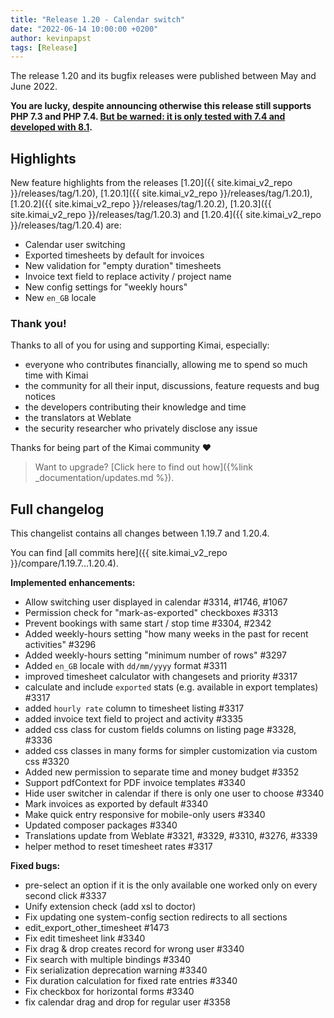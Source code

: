 ```yaml
---
title: "Release 1.20 - Calendar switch"
date: "2022-06-14 10:00:00 +0200"
author: kevinpapst
tags: [Release]
---
```


The release 1.20 and its bugfix releases were published between May and June 2022.

**You are lucky, despite announcing otherwise this release still supports PHP 7.3 and PHP 7.4. [But be warned: it is only tested with 7.4 and developed with 8.1](https://www.kimai.org/blog/2021/sunsetting-php-7/).**

## Highlights

New feature highlights from the releases [1.20]({{ site.kimai_v2_repo }}/releases/tag/1.20), [1.20.1]({{ site.kimai_v2_repo }}/releases/tag/1.20.1), 
[1.20.2]({{ site.kimai_v2_repo }}/releases/tag/1.20.2), [1.20.3]({{ site.kimai_v2_repo }}/releases/tag/1.20.3) and [1.20.4]({{ site.kimai_v2_repo }}/releases/tag/1.20.4) are:

- Calendar user switching
- Exported timesheets by default for invoices
- New validation for "empty duration" timesheets
- Invoice text field to replace activity / project name
- New config settings for "weekly hours"
- New `en_GB` locale

### Thank you!

Thanks to all of you for using and supporting Kimai, especially:
- everyone who contributes financially, allowing me to spend so much time with Kimai
- the community for all their input, discussions, feature requests and bug notices
- the developers contributing their knowledge and time
- the translators at Weblate
- the security researcher who privately disclose any issue   

Thanks for being part of the Kimai community ❤️

> Want to upgrade? [Click here to find out how]({%link _documentation/updates.md %}).

## Full changelog

This changelist contains all changes between 1.19.7 and 1.20.4.

You can find [all commits here]({{ site.kimai_v2_repo }}/compare/1.19.7...1.20.4).


**Implemented enhancements:**

- Allow switching user displayed in calendar #3314, #1746, #1067
- Permission check for "mark-as-exported" checkboxes #3313
- Prevent bookings with same start / stop time #3304, #2342
- Added weekly-hours setting "how many weeks in the past for recent activities" #3296
- Added weekly-hours setting "minimum number of rows" #3297
- Added `en_GB` locale with `dd/mm/yyyy` format #3311
- improved timesheet calculator with changesets and priority #3317
- calculate and include `exported` stats (e.g. available in export templates) #3317
- added `hourly rate` column to timesheet listing #3317
- added invoice text field to project and activity #3335
- added css class for custom fields columns on listing page #3328, #3336
- added css classes in many forms for simpler customization via custom css #3320
- Added new permission to separate time and money budget #3352
- Support pdfContext for PDF invoice templates #3340
- Hide user switcher in calendar if there is only one user to choose #3340
- Mark invoices as exported by default #3340
- Make quick entry responsive for mobile-only users #3340
- Updated composer packages #3340
- Translations update from Weblate #3321, #3329, #3310, #3276, #3339
- helper method to reset timesheet rates #3317

**Fixed bugs:**
- pre-select an option if it is the only available one worked only on every second click #3337
- Unify extension check (add xsl to doctor)
- Fix updating one system-config section redirects to all sections
- edit_export_other_timesheet #1473
- Fix edit timesheet link #3340
- Fix drag & drop creates record for wrong user #3340
- Fix search with multiple bindings #3340
- Fix serialization deprecation warning #3340
- Fix duration calculation for fixed rate entries #3340
- Fix checkbox for horizontal forms #3340
- fix calendar drag and drop for regular user #3358

